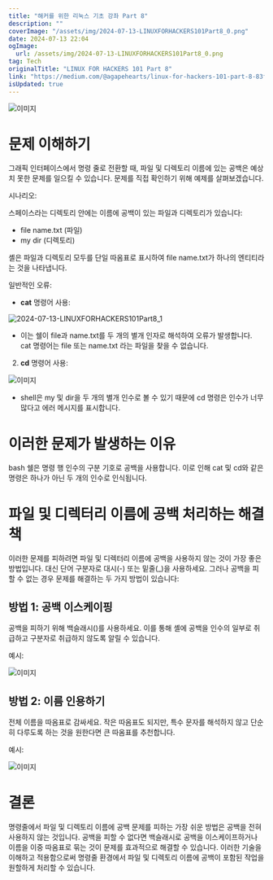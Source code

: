 ```yaml
---
title: "해커를 위한 리눅스 기초 강좌 Part 8"
description: ""
coverImage: "/assets/img/2024-07-13-LINUXFORHACKERS101Part8_0.png"
date: 2024-07-13 22:04
ogImage: 
  url: /assets/img/2024-07-13-LINUXFORHACKERS101Part8_0.png
tag: Tech
originalTitle: "LINUX FOR HACKERS 101 Part 8"
link: "https://medium.com/@agapehearts/linux-for-hackers-101-part-8-83fdd5760143"
isUpdated: true
---
```







![이미지](/assets/img/2024-07-13-LINUXFORHACKERS101Part8_0.png)

# 문제 이해하기

그래픽 인터페이스에서 명령 줄로 전환할 때, 파일 및 디렉토리 이름에 있는 공백은 예상치 못한 문제를 일으킬 수 있습니다. 문제를 직접 확인하기 위해 예제를 살펴보겠습니다.

시나리오:


<div class="content-ad"></div>

스페이스라는 디렉토리 안에는 이름에 공백이 있는 파일과 디렉토리가 있습니다:

- file name.txt (파일)
- my dir (디렉토리)

셸은 파일과 디렉토리 모두를 단일 따옴표로 표시하여 file name.txt가 하나의 엔티티라는 것을 나타냅니다.

일반적인 오류:

<div class="content-ad"></div>

- **cat** 명령어 사용:

![2024-07-13-LINUXFORHACKERS101Part8_1](/assets/img/2024-07-13-LINUXFORHACKERS101Part8_1.png)

- 이는 쉘이 file과 name.txt를 두 개의 별개 인자로 해석하여 오류가 발생합니다. cat 명령어는 file 또는 name.txt 라는 파일을 찾을 수 없습니다.

2. **cd** 명령어 사용:

<div class="content-ad"></div>


![이미지](/assets/img/2024-07-13-LINUXFORHACKERS101Part8_2.png)

- shell은 my 및 dir을 두 개의 별개 인수로 볼 수 있기 때문에 cd 명령은 인수가 너무 많다고 에러 메시지를 표시합니다.

# 이러한 문제가 발생하는 이유

bash 쉘은 명령 행 인수의 구분 기호로 공백을 사용합니다. 이로 인해 cat 및 cd와 같은 명령은 하나가 아닌 두 개의 인수로 인식됩니다.


<div class="content-ad"></div>

# 파일 및 디렉터리 이름에 공백 처리하는 해결책

이러한 문제를 피하려면 파일 및 디렉터리 이름에 공백을 사용하지 않는 것이 가장 좋은 방법입니다. 대신 단어 구분자로 대시(-) 또는 밑줄(_)을 사용하세요. 그러나 공백을 피할 수 없는 경우 문제를 해결하는 두 가지 방법이 있습니다:

## 방법 1: 공백 이스케이핑

공백을 피하기 위해 백슬래시(\)를 사용하세요. 이를 통해 셸에 공백을 인수의 일부로 취급하고 구분자로 취급하지 않도록 알릴 수 있습니다.

<div class="content-ad"></div>

예시:

![이미지](/assets/img/2024-07-13-LINUXFORHACKERS101Part8_3.png)

## 방법 2: 이름 인용하기

전체 이름을 따옴표로 감싸세요. 작은 따옴표도 되지만, 특수 문자를 해석하지 않고 단순히 다루도록 하는 것을 원한다면 큰 따옴표를 추천합니다.

<div class="content-ad"></div>

예시:

![이미지](/assets/img/2024-07-13-LINUXFORHACKERS101Part8_4.png)

# 결론

명령줄에서 파일 및 디렉토리 이름에 공백 문제를 피하는 가장 쉬운 방법은 공백을 전혀 사용하지 않는 것입니다. 공백을 피할 수 없다면 백슬래시로 공백을 이스케이프하거나 이름을 이중 따옴표로 묶는 것이 문제를 효과적으로 해결할 수 있습니다. 이러한 기술을 이해하고 적용함으로써 명령줄 환경에서 파일 및 디렉토리 이름에 공백이 포함된 작업을 원할하게 처리할 수 있습니다.